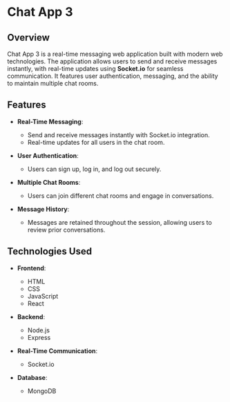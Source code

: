 # Chat App 3

## Overview  
Chat App 3 is a real-time messaging web application built with modern web technologies. The application allows users to send and receive messages instantly, with real-time updates using **Socket.io** for seamless communication. It features user authentication, messaging, and the ability to maintain multiple chat rooms.

## Features  
- **Real-Time Messaging**:  
  - Send and receive messages instantly with Socket.io integration.  
  - Real-time updates for all users in the chat room.

- **User Authentication**:  
  - Users can sign up, log in, and log out securely.

- **Multiple Chat Rooms**:  
  - Users can join different chat rooms and engage in conversations.

- **Message History**:  
  - Messages are retained throughout the session, allowing users to review prior conversations.

## Technologies Used  
- **Frontend**:  
  - HTML  
  - CSS  
  - JavaScript  
  - React  

- **Backend**:  
  - Node.js  
  - Express  

- **Real-Time Communication**:  
  - Socket.io  

- **Database**:  
  - MongoDB
